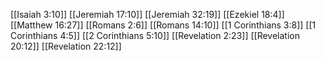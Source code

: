 [[Isaiah 3:10]]
[[Jeremiah 17:10]]
[[Jeremiah 32:19]]
[[Ezekiel 18:4]]
[[Matthew 16:27]]
[[Romans 2:6]]
[[Romans 14:10]]
[[1 Corinthians 3:8]]
[[1 Corinthians 4:5]]
[[2 Corinthians 5:10]]
[[Revelation 2:23]]
[[Revelation 20:12]]
[[Revelation 22:12]]
